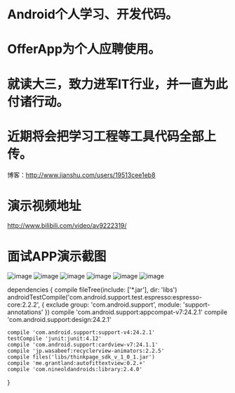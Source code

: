 # Android个人学习、开发代码。
# OfferApp为个人应聘使用。
# 就读大三，致力进军IT行业，并一直为此付诸行动。
# 近期将会把学习工程等工具代码全部上传。
博客：http://www.jianshu.com/users/19513cee1eb8
# 演示视频地址 
http://www.bilibili.com/video/av9222319/
# 面试APP演示截图

![image](https://github.com/JayKuzzi/Android/blob/master/OfferApp/appshot/主页.png)
![image](https://github.com/JayKuzzi/Android/blob/master/OfferApp/appshot/侧滑.png)
![image](https://github.com/JayKuzzi/Android/blob/master/OfferApp/appshot/功能.png)
![image](https://github.com/JayKuzzi/Android/blob/master/OfferApp/appshot/项目.png)
![image](https://github.com/JayKuzzi/Android/blob/master/OfferApp/appshot/音乐.png)
![image](https://github.com/JayKuzzi/Android/blob/master/OfferApp/appshot/关于.png)


dependencies {
    compile fileTree(include: ['*.jar'], dir: 'libs')
    androidTestCompile('com.android.support.test.espresso:espresso-core:2.2.2', {
        exclude group: 'com.android.support', module: 'support-annotations'
    })
    compile 'com.android.support:appcompat-v7:24.2.1'
    compile 'com.android.support:design:24.2.1'


    compile 'com.android.support:support-v4:24.2.1'
    testCompile 'junit:junit:4.12'
    compile 'com.android.support:cardview-v7:24.1.1'
    compile 'jp.wasabeef:recyclerview-animators:2.2.5'
    compile files('libs/thinkpage_sdk_v_1_0_1.jar')
    compile 'me.grantland:autofittextview:0.2.+'
    compile 'com.nineoldandroids:library:2.4.0'


}
